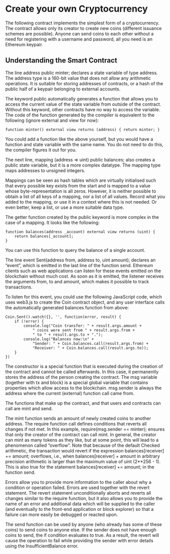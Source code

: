 # Create your own Cryptocurrency

The following contract implements the simplest form of a cryptocurrency. The contract allows only its creator to create new coins (different issuance schemes are possible). Anyone can send coins to each other without a need for registering with a username and password, all you need is an Ethereum keypair.

## Understanding the Smart Contract

The line address public minter; declares a state variable of type address. The address type is a 160-bit value that does not allow any arithmetic operations. It is suitable for storing addresses of contracts, or a hash of the public half of a keypair belonging to external accounts.

The keyword public automatically generates a function that allows you to access the current value of the state variable from outside of the contract. Without this keyword, other contracts have no way to access the variable. The code of the function generated by the compiler is equivalent to the following (ignore external and view for now):

```
function minter() external view returns (address) { return minter; }
```

You could add a function like the above yourself, but you would have a function and state variable with the same name. You do not need to do this, the compiler figures it out for you.

The next line, mapping (address => uint) public balances; also creates a public state variable, but it is a more complex datatype. The mapping type maps addresses to unsigned integers.

Mappings can be seen as hash tables which are virtually initialised such that every possible key exists from the start and is mapped to a value whose byte-representation is all zeros. However, it is neither possible to obtain a list of all keys of a mapping, nor a list of all values. Record what you added to the mapping, or use it in a context where this is not needed. Or even better, keep a list, or use a more suitable data type.

The getter function created by the public keyword is more complex in the case of a mapping. It looks like the following:

```
function balances(address _account) external view returns (uint) {
    return balances[_account];
}
```

You can use this function to query the balance of a single account.

The line event Sent(address from, address to, uint amount); declares an “event”, which is emitted in the last line of the function send. Ethereum clients such as web applications can listen for these events emitted on the blockchain without much cost. As soon as it is emitted, the listener receives the arguments from, to and amount, which makes it possible to track transactions.

To listen for this event, you could use the following JavaScript code, which uses web3.js to create the Coin contract object, and any user interface calls the automatically generated balances function from above:

```
Coin.Sent().watch({}, '', function(error, result) {
    if (!error) {
        console.log("Coin transfer: " + result.args.amount +
            " coins were sent from " + result.args.from +
            " to " + result.args.to + ".");
        console.log("Balances now:\n" +
            "Sender: " + Coin.balances.call(result.args.from) +
            "Receiver: " + Coin.balances.call(result.args.to));
    }
})
```

The constructor is a special function that is executed during the creation of the contract and cannot be called afterwards. In this case, it permanently stores the address of the person creating the contract. The msg variable (together with tx and block) is a special global variable that contains properties which allow access to the blockchain. msg.sender is always the address where the current (external) function call came from.

The functions that make up the contract, and that users and contracts can call are mint and send.

The mint function sends an amount of newly created coins to another address. The require function call defines conditions that reverts all changes if not met. In this example, require(msg.sender == minter); ensures that only the creator of the contract can call mint. In general, the creator can mint as many tokens as they like, but at some point, this will lead to a phenomenon called “overflow”. Note that because of the default Checked arithmetic, the transaction would revert if the expression balances[receiver] += amount; overflows, i.e., when balances[receiver] + amount in arbitrary precision arithmetic is larger than the maximum value of uint (2**256 - 1). This is also true for the statement balances[receiver] += amount; in the function send.

Errors allow you to provide more information to the caller about why a condition or operation failed. Errors are used together with the revert statement. The revert statement unconditionally aborts and reverts all changes similar to the require function, but it also allows you to provide the name of an error and additional data which will be supplied to the caller (and eventually to the front-end application or block explorer) so that a failure can more easily be debugged or reacted upon.

The send function can be used by anyone (who already has some of these coins) to send coins to anyone else. If the sender does not have enough coins to send, the if condition evaluates to true. As a result, the revert will cause the operation to fail while providing the sender with error details using the InsufficientBalance error.

